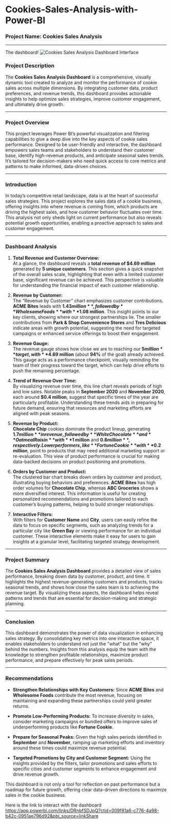 # Cookies-Sales-Analysis-with-Power-BI

### **Project Name:** Cookies Sales Analysis 

---
The dashboard! 
![Cookies Sales Analysis Dashboard Interface](https://drive.google.com/uc?export=view&id=1zl_hbpeqs2ESMp-33h11eqzsGlFnO5YC)

### **Project Description**

The **Cookies Sales Analysis Dashboard** is a comprehensive, visually dynamic tool created to analyze and monitor the performance of cookie sales across multiple dimensions. By integrating customer data, product preferences, and revenue trends, this dashboard provides actionable insights to help optimize sales strategies, improve customer engagement, and ultimately drive growth.

---

### **Project Overview**

This project leverages Power BI’s powerful visualization and filtering capabilities to give a deep dive into the key aspects of cookie sales performance. Designed to be user-friendly and interactive, the dashboard empowers sales teams and stakeholders to understand their customer base, identify high-revenue products, and anticipate seasonal sales trends. It’s tailored for decision-makers who need quick access to core metrics and patterns to make informed, data-driven choices.

---

### **Introduction**

In today’s competitive retail landscape, data is at the heart of successful sales strategies. This project explores the sales data of a cookie business, offering insights into where revenue is coming from, which products are driving the highest sales, and how customer behavior fluctuates over time. This analysis not only sheds light on current performance but also reveals potential growth opportunities, enabling a proactive approach to sales and customer engagement.

---

### **Dashboard Analysis**

1. **Total Revenue and Customer Overview:**  
   At a glance, the dashboard reveals a **total revenue of $4.69 million** generated by **5 unique customers**. This section gives a quick snapshot of the overall sales scale, highlighting that even with a limited customer base, significant revenue can be achieved. This perspective is valuable for understanding the financial impact of each customer relationship.

2. **Revenue by Customer:**  
   The “Revenue by Customer” chart emphasizes customer contributions. **ACME Bites** leads with **$1.43 million**, followed by **Wholesome Foods** with **$1.08 million**. This insight points to our key clients, showing where our strongest partnerships lie. The smaller contributions from **Park & Shop Convenience Stores** and **Tres Delicious** indicate areas with growth potential, suggesting the need for targeted campaigns or enhanced service offerings to boost their engagement.

3. **Revenue Gauge:**  
   The revenue gauge shows how close we are to reaching our **$5 million** target, with **$4.69 million** (about **94%** of the goal) already achieved. This gauge acts as a performance checkpoint, visually reminding the team of their progress toward the target, which can help drive efforts to push the remaining percentage.

4. **Trend of Revenue Over Time:**  
   By visualizing revenue over time, this line chart reveals periods of high and low sales. Notable peaks in **September 2020** and **November 2020**, each around **$0.4 million**, suggest that specific times of the year are particularly profitable. Understanding these trends aids in preparing for future demand, ensuring that resources and marketing efforts are aligned with peak seasons.

5. **Revenue by Product:**  
   **Chocolate Chip** cookies dominate the product lineup, generating **$1.7 million** in revenue, followed by **White Chocolate** and **Oatmeal Raisin** with **$1 million** and **$0.8 million**, respectively. Lower performers, like **Fortune Cookie** with **$0.2 million**, point to products that may need additional marketing support or re-evaluation. This view of product performance is crucial for making data-backed decisions on product positioning and promotions.

6. **Orders by Customer and Product:**  
   The clustered bar chart breaks down orders by customer and product, illustrating buying behaviors and preferences. **ACME Bites** has high order volumes for **Chocolate Chip**, whereas **ABC Groceries** shows a more diversified interest. This information is useful for creating personalized recommendations and promotions tailored to each customer’s buying patterns, helping to build stronger relationships.

7. **Interactive Filters:**  
   With filters for **Customer Name** and **City**, users can easily refine the data to focus on specific segments, such as analyzing trends for a particular city like **Green Bay** or viewing performance for an individual customer. These interactive elements make it easy for users to gain insights at a granular level, facilitating targeted strategy development.

---

### **Project Summary**

The **Cookies Sales Analysis Dashboard** provides a detailed view of sales performance, breaking down data by customer, product, and time. It highlights the highest revenue-generating customers and products, tracks seasonal trends, and shows how close the sales team is to achieving the revenue target. By visualizing these aspects, the dashboard helps reveal patterns and trends that are essential for decision-making and strategic planning.

---

### **Conclusion**

This dashboard demonstrates the power of data visualization in enhancing sales strategy. By consolidating key metrics into one interactive space, it enables stakeholders to understand not just the "what" but the "why" behind the numbers. Insights from this analysis equip the team with the knowledge to strengthen profitable relationships, maximize product performance, and prepare effectively for peak sales periods.

---

### **Recommendations**

- **Strengthen Relationships with Key Customers:** Since **ACME Bites** and **Wholesome Foods** contribute the most revenue, focusing on maintaining and expanding these partnerships could yield greater returns.
  
- **Promote Low-Performing Products:** To increase diversity in sales, consider marketing campaigns or bundled offers to improve sales of underperforming products like **Fortune Cookie**.

- **Prepare for Seasonal Peaks:** Given the high sales periods identified in **September** and **November**, ramping up marketing efforts and inventory around these times could maximize revenue potential.

- **Targeted Promotions by City and Customer Segment:** Using the insights provided by the filters, tailor promotions and sales efforts to specific cities and customer segments to enhance engagement and drive revenue growth.

This dashboard is not only a tool for reflection on past performance but a roadmap for future growth, offering clear data-driven directions to maximize sales in the cookie business.

Here is the link to interact with the dashboard https://app.powerbi.com/links/DRnbfSDJpQ?ctid=009f81a6-c776-4a98-b42c-0951ae796d92&pbi_source=linkShare
